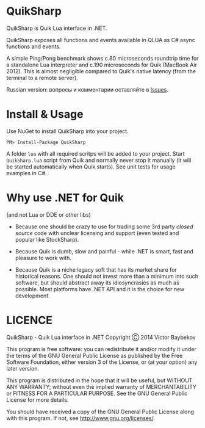 ﻿QuikSharp
==========
QuikSharp is Quik Lua interface in .NET.

QuikSharp exposes all functions and events available in QLUA as C# async functions
and events.

A simple Ping/Pong benchmark shows c.80 microseconds roundtrip time for a standalone 
Lua interpreter and c.190 microseconds for Quik (MacBook Air 2012). This is almost negligible 
compared to Quik's native latency (from the terminal to a remote server).

Russian version: вопросы и комментарии оставляйте в [Issues](https://github.com/buybackoff/QuikSharp/issues).

Install & Usage
==================

Use NuGet to install QuikSharp into your project. 

    PM> Install-Package QuikSharp


A folder `lua` with all required scritps will be added to your project. 
Start `QuikSharp.lua` script from Quik and normally never stop it
manually (it will be started automatically when Quik starts). See unit tests for 
usage examples in C#.


Why use .NET for Quik
=============
(and not Lua or DDE or other libs)

* Because one should be crazy to use for trading some 3rd party *closed source* code 
with unclear licensing and support (even tested and popular like StockSharp).

* Because Quik is dumb, slow and painful - while .NET is smart, 
fast and pleasure to work with.

* Because Quik is a niche legacy soft that has its market share for 
historical reasons. One should not invest more than a minimum into such software, but 
should abstract away its idiosyncrasies as much as possible. Most platforms have .NET API
and it is the choice for new development.


LICENCE
============
QuikSharp - Quik Lua interface in .NET
Copyright Ⓒ 2014 Victor Baybekov

This program is free software: you can redistribute it and/or modify
it under the terms of the GNU General Public License as published by
the Free Software Foundation, either version 3 of the License, or
(at your option) any later version.

This program is distributed in the hope that it will be useful,
but WITHOUT ANY WARRANTY; without even the implied warranty of
MERCHANTABILITY or FITNESS FOR A PARTICULAR PURPOSE.  See the
GNU General Public License for more details.

You should have received a copy of the GNU General Public License
along with this program.  If not, see <http://www.gnu.org/licenses/>.

